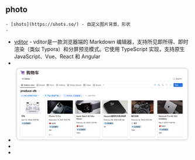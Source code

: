 ## photo
	- [shots](https://shots.so/) - 自定义图片背景、形状
	-
- [vditor](https://vditor.vercel.app) - vditor是一款浏览器端的 Markdown 编辑器，支持所见即所得、即时渲染（类似 Typora）和分屏预览模式。它使用 TypeScript 实现，支持原生 JavaScript、Vue、React 和 Angular
-
- ![image.png](../assets/image_1717040335280_0.png)
-
-